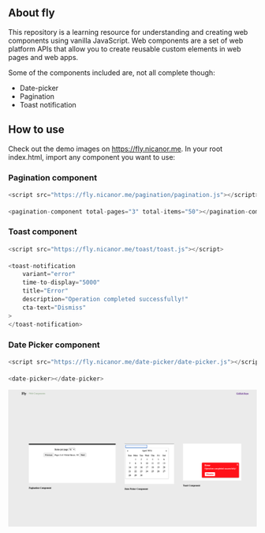 ## About fly
This repository is a learning resource for understanding and creating web components using vanilla JavaScript. Web components are a set of web platform APIs that allow you to create reusable custom elements in web pages and web apps.

Some of the components included are, not all complete though:
- Date-picker
- Pagination
- Toast notification

## How to use
Check out the demo images on https://fly.nicanor.me. In your root index.html, import any component you want to use:

### Pagination component
```javascript
<script src="https://fly.nicanor.me/pagination/pagination.js"></script>

<pagination-component total-pages="3" total-items="50"></pagination-component>
```

### Toast component
```javascript
<script src="https://fly.nicanor.me/toast/toast.js"></script>

<toast-notification 
    variant="error" 
    time-to-display="5000" 
    title="Error" 
    description="Operation completed successfully!" 
    cta-text="Dismiss"
>
</toast-notification>
```

### Date Picker component
```javascript
<script src="https://fly.nicanor.me/date-picker/date-picker.js"></script>

<date-picker></date-picker>
```

![fly](assets/fly.png)
